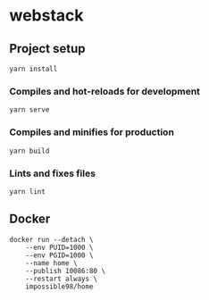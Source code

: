 # webstack

## Project setup
```
yarn install
```

### Compiles and hot-reloads for development
```
yarn serve
```

### Compiles and minifies for production
```
yarn build
```

### Lints and fixes files
```
yarn lint
```

## Docker

```
docker run --detach \
    --env PUID=1000 \
    --env PGID=1000 \
    --name home \
    --publish 10086:80 \
    --restart always \
    impossible98/home
```
